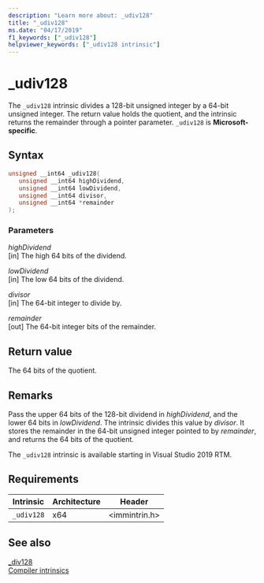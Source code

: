 ```yaml
---
description: "Learn more about: _udiv128"
title: "_udiv128"
ms.date: "04/17/2019"
f1_keywords: ["_udiv128"]
helpviewer_keywords: ["_udiv128 intrinsic"]
---
```

# _udiv128

The `_udiv128` intrinsic divides a 128-bit unsigned integer by a 64-bit unsigned integer. The return value holds the quotient, and the intrinsic returns the remainder through a pointer parameter. `_udiv128` is **Microsoft-specific**.

## Syntax

```C
unsigned __int64 _udiv128(
   unsigned __int64 highDividend,
   unsigned __int64 lowDividend,
   unsigned __int64 divisor,
   unsigned __int64 *remainder
);
```

### Parameters

*highDividend* \
[in] The high 64 bits of the dividend.

*lowDividend* \
[in] The low 64 bits of the dividend.

*divisor* \
[in] The 64-bit integer to divide by.

*remainder* \
[out] The 64-bit integer bits of the remainder.

## Return value

The 64 bits of the quotient.

## Remarks

Pass the upper 64 bits of the 128-bit dividend in *highDividend*, and the lower 64 bits in *lowDividend*. The intrinsic divides this value by *divisor*. It stores the remainder in the 64-bit unsigned integer pointed to by *remainder*, and returns the 64 bits of the quotient.

The `_udiv128` intrinsic is available starting in Visual Studio 2019 RTM.

## Requirements

|Intrinsic|Architecture|Header|
|---------------|------------------|------------|
|`_udiv128`|x64|\<immintrin.h>|

## See also

[_div128](div128.md) \
[Compiler intrinsics](compiler-intrinsics.md)
